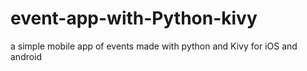 # event-app-with-Python-kivy
a simple mobile app of events made with python and Kivy for iOS and android
